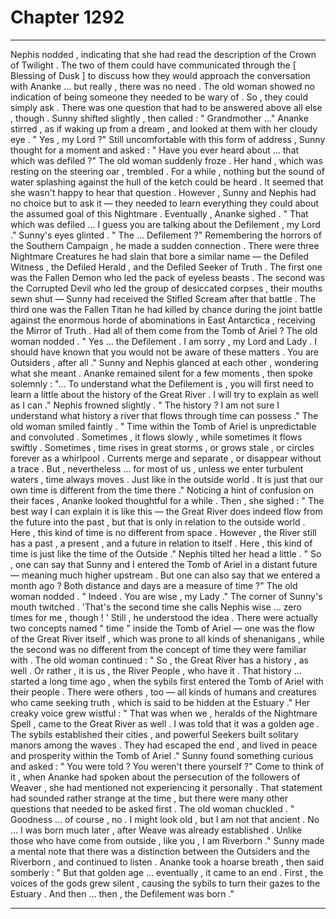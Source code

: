 
# Chapter 1292


---

Nephis nodded , indicating that she had read the description of the Crown of Twilight . The two of them could have communicated through the [ Blessing of Dusk ] to discuss how they would approach the conversation with Ananke … but really , there was no need . The old woman showed no indication of being someone they needed to be wary of . So , they could simply ask . There was one question that had to be answered above all else , though . Sunny shifted slightly , then called :
" Grandmother …"
Ananke stirred , as if waking up from a dream , and looked at them with her cloudy eye . " Yes , my Lord ?"
Still uncomfortable with this form of address , Sunny thought for a moment and asked :
" Have you ever heard about … that which was defiled ?"
The old woman suddenly froze . Her hand , which was resting on the steering oar , trembled . For a while , nothing but the sound of water splashing against the hull of the ketch could be heard . It seemed that she wasn't happy to hear that question . However , Sunny and Nephis had no choice but to ask it — they needed to learn everything they could about the assumed goal of this Nightmare .
Eventually , Ananke sighed .
" That which was defiled … I guess you are talking about the Defilement , my Lord ."
Sunny's eyes glinted . " The … Defilement ?"
Remembering the horrors of the Southern Campaign , he made a sudden connection . There were three Nightmare Creatures he had slain that bore a similar name — the Defiled Witness , the Defiled Herald , and the Defiled Seeker of Truth . The first one was the Fallen Demon who led the pack of eyeless beasts . The second was the Corrupted Devil who led the group of desiccated corpses , their mouths sewn shut — Sunny had received the Stifled Scream after that battle . The third one was the Fallen Titan he had killed by chance during the joint battle against the enormous horde of abominations in East Antarctica , receiving the Mirror of Truth . Had all of them come from the Tomb of Ariel ?
The old woman nodded . " Yes … the Defilement . I am sorry , my Lord and Lady . I should have known that you would not be aware of these matters . You are Outsiders , after all ."
Sunny and Nephis glanced at each other , wondering what she meant . Ananke remained silent for a few moments , then spoke solemnly :
"... To understand what the Defilement is , you will first need to learn a little about the history of the Great River . I will try to explain as well as I can ."
Nephis frowned slightly . " The history ? I am not sure I understand what history a river that flows through time can possess ."
The old woman smiled faintly . " Time within the Tomb of Ariel is unpredictable and convoluted . Sometimes , it flows slowly , while sometimes it flows swiftly . Sometimes , time rises in great storms , or grows stale , or circles forever as a whirlpool . Currents merge and separate , or disappear without a trace . But , nevertheless … for most of us , unless we enter turbulent waters , time always moves . Just like in the outside world . It is just that our own time is different from the time there ."
Noticing a hint of confusion on their faces , Ananke looked thoughtful for a while . Then , she sighed :
" The best way I can explain it is like this — the Great River does indeed flow from the future into the past , but that is only in relation to the outside world . Here , this kind of time is no different from space . However , the River still has a past , a present , and a future in relation to itself . Here , this kind of time is just like the time of the Outside ."
Nephis tilted her head a little . " So , one can say that Sunny and I entered the Tomb of Ariel in a distant future — meaning much higher upstream . But one can also say that we entered a month ago ? Both distance and days are a measure of time ?"
The old woman nodded . " Indeed . You are wise , my Lady ."
The corner of Sunny's mouth twitched . 'That's the second time she calls Nephis wise … zero times for me , though ! '
Still , he understood the idea . There were actually two concepts named " time " inside the Tomb of Ariel — one was the flow of the Great River itself , which was prone to all kinds of shenanigans , while the second was no different from the concept of time they were familiar with . The old woman continued :
" So , the Great River has a history , as well . Or rather , it is us , the River People , who have it . That history … started a long time ago , when the sybils first entered the Tomb of Ariel with their people . There were others , too — all kinds of humans and creatures who came seeking truth , which is said to be hidden at the Estuary ." Her creaky voice grew wistful :
" That was when we , heralds of the Nightmare Spell , came to the Great River as well . I was told that it was a golden age . The sybils established their cities , and powerful Seekers built solitary manors among the waves . They had escaped the end , and lived in peace and prosperity within the Tomb of Ariel ."
Sunny found something curious and asked :
" You were told ? You weren't there yourself ?"
Come to think of it , when Ananke had spoken about the persecution of the followers of Weaver , she had mentioned not experiencing it personally . That statement had sounded rather strange at the time , but there were many other questions that needed to be asked first . The old woman chuckled . " Goodness … of course , no . I might look old , but I am not that ancient . No … I was born much later , after Weave was already established . Unlike those who have come from outside , like you , I am Riverborn ."
Sunny made a mental note that there was a distinction between the Outsiders and the Riverborn , and continued to listen . Ananke took a hoarse breath , then said somberly :
" But that golden age … eventually , it came to an end . First , the voices of the gods grew silent , causing the sybils to turn their gazes to the Estuary . And then … then , the Defilement was born ."

---


